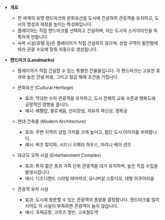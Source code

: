 
 - **개요**
	- 전 세계의 유명 랜드마크와 문화유산을 도시에 건설하여 관광객을 유치하고, 도시의 명성과 재정을 높이는 특성화입니다.
	- 플레이어는 직접 랜드마크를 선택하고 건설하며, 이는 도시의 스카이라인을 독특하게 만듭니다.
	- 숙박 시설(호텔 등)은 플레이어가 직접 건설하지 않으며, 상업 구역이 발전함에 따라 관광 수요에 맞춰 자동으로 생성됩니다.

- **랜드마크 (Landmarks)**
	- 플레이어가 직접 건설할 수 있는 특별한 건물들입니다. 각 랜드마크는 고유한 효과와 높은 건설 비용, 그리고 잠금 해제 조건을 가집니다.
	
	- 문화유산 (Cultural Heritage)
	    - 효과: 막대한 수의 관광객을 유치하고, 도시 전체의 교육 수준과 행복도에 긍정적인 영향을 줍니다.
	    - 예시: 에펠탑, 콜로세움, 만리장성, 자유의 여신상, 경복궁
	
	- 현대 건축물 (Modern Architecture)
	    - 효과: 주변 지역의 상업 가치를 크게 높이고, 첨단 도시 이미지를 부여합니다.
	    - 예시: 버즈 칼리파, 시드니 오페라 하우스, 마리나 베이 샌즈
	
	- 대규모 오락 시설 (Entertainment Complex)
	    - 효과: 특히 젊은 층과 가족 단위 관광객을 대거 유치하며, 높은 직접 수입을 발생시킵니다.
	    - 예시: 디즈니랜드 스타일 테마파크, 유니버설 스튜디오, 대형 아쿠아리움
	
	- 관광객 유치 시설
	    - 효과: 도시에 방문할 수 있는 관광객의 총량을 결정합니다. 랜드마크를 많이 지어도 이 시설이 부족하면 관광객이 늘지 않습니다.
	    - 예시: 국제공항, 크루즈 항만, 고속철도역
